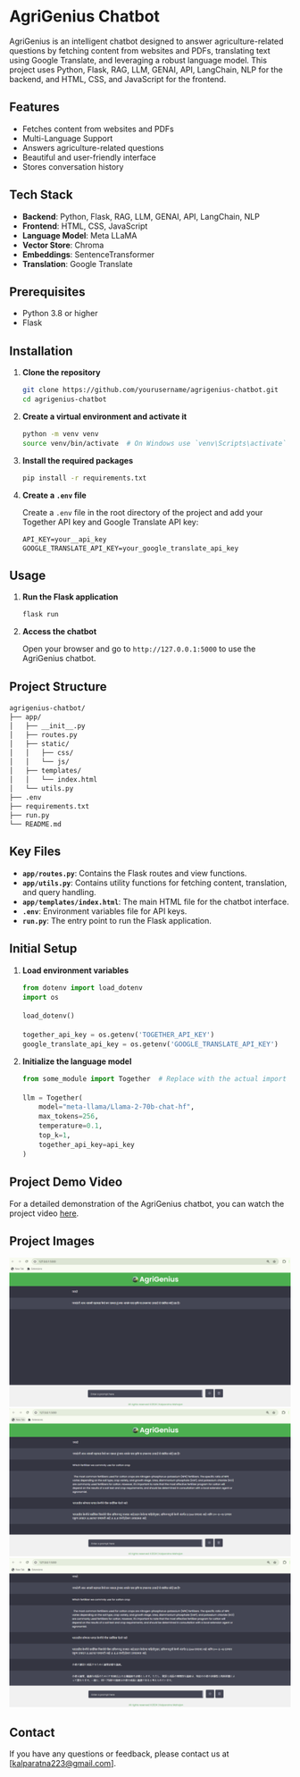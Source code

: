 # AgriGenius Chatbot

AgriGenius is an intelligent chatbot designed to answer agriculture-related questions by fetching content from websites and PDFs, translating text using Google Translate, and leveraging a robust language model. This project uses Python, Flask, RAG, LLM, GENAI, API, LangChain, NLP for the backend, and HTML, CSS, and JavaScript for the frontend.

## Features

- Fetches content from websites and PDFs
- Multi-Language Support
- Answers agriculture-related questions
- Beautiful and user-friendly interface
- Stores conversation history

## Tech Stack

- **Backend**: Python, Flask, RAG, LLM, GENAI, API, LangChain, NLP
- **Frontend**: HTML, CSS, JavaScript
- **Language Model**: Meta LLaMA
- **Vector Store**: Chroma
- **Embeddings**: SentenceTransformer
- **Translation**: Google Translate

## Prerequisites

- Python 3.8 or higher
- Flask

## Installation

1. **Clone the repository**

   ```bash
   git clone https://github.com/yourusername/agrigenius-chatbot.git
   cd agrigenius-chatbot
   ```

2. **Create a virtual environment and activate it**

   ```bash
   python -m venv venv
   source venv/bin/activate  # On Windows use `venv\Scripts\activate`
   ```

3. **Install the required packages**

   ```bash
   pip install -r requirements.txt
   ```

4. **Create a `.env` file**

   Create a `.env` file in the root directory of the project and add your Together API key and Google Translate API key:

   ```
   API_KEY=your__api_key
   GOOGLE_TRANSLATE_API_KEY=your_google_translate_api_key
   ```

## Usage

1. **Run the Flask application**

   ```bash
   flask run
   ```

2. **Access the chatbot**

   Open your browser and go to `http://127.0.0.1:5000` to use the AgriGenius chatbot.

## Project Structure

```
agrigenius-chatbot/
├── app/
│   ├── __init__.py
│   ├── routes.py
│   ├── static/
│   │   ├── css/
│   │   └── js/
│   ├── templates/
│   │   └── index.html
│   └── utils.py
├── .env
├── requirements.txt
├── run.py
└── README.md
```

## Key Files

- **`app/routes.py`**: Contains the Flask routes and view functions.
- **`app/utils.py`**: Contains utility functions for fetching content, translation, and query handling.
- **`app/templates/index.html`**: The main HTML file for the chatbot interface.
- **`.env`**: Environment variables file for API keys.
- **`run.py`**: The entry point to run the Flask application.

## Initial Setup

1. **Load environment variables**

   ```python
   from dotenv import load_dotenv
   import os

   load_dotenv()

   together_api_key = os.getenv('TOGETHER_API_KEY')
   google_translate_api_key = os.getenv('GOOGLE_TRANSLATE_API_KEY')
   ```

2. **Initialize the language model**

   ```python
   from some_module import Together  # Replace with the actual import for Together

   llm = Together(
       model="meta-llama/Llama-2-70b-chat-hf",
       max_tokens=256,
       temperature=0.1,
       top_k=1,
       together_api_key=api_key
   )
   ```

## Project Demo Video

For a detailed demonstration of the AgriGenius chatbot, you can watch the project video [here](https://drive.google.com/file/d/1S6G1OXv2e6Wbw6-UmE9NuHpT5MAvsPlR/view?usp=sharing).

## Project Images

![Project Image 1](images/Agri1.png)
![Project Image 2](images/Agri2.png)
![Project Image 3](images/Agri3.png)


## Contact

If you have any questions or feedback, please contact us at [kalparatna223@gmail.com].
